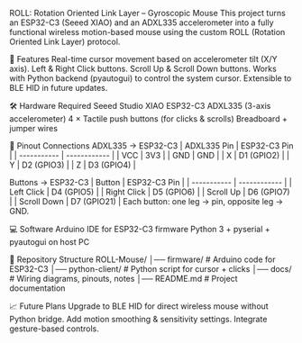 ROLL: Rotation Oriented Link Layer – Gyroscopic Mouse
This project turns an ESP32-C3 (Seeed XIAO) and an ADXL335 accelerometer into a fully functional wireless motion-based mouse using the custom ROLL (Rotation Oriented Link Layer) protocol.


🚀 Features
Real-time cursor movement based on accelerometer tilt (X/Y axis).
Left & Right Click buttons.
Scroll Up & Scroll Down buttons.
Works with Python backend (pyautogui) to control the system cursor.
Extensible to BLE HID in future updates.


🛠️ Hardware Required
Seeed Studio XIAO ESP32-C3
ADXL335 (3-axis accelerometer)
4 × Tactile push buttons (for clicks & scrolls)
Breadboard + jumper wires


📌 Pinout Connections
ADXL335 → ESP32-C3
| ADXL335 Pin | ESP32-C3 Pin |
| ----------- | ------------ |
| VCC         | 3V3          |
| GND         | GND          |
| X           | D1 (GPIO2)   |
| Y           | D2 (GPIO3)   |
| Z           | D3 (GPIO4)   |

Buttons → ESP32-C3
| Button      | ESP32-C3 Pin |
| ----------- | ------------ |
| Left Click  | D4 (GPIO5)   |
| Right Click | D5 (GPIO6)   |
| Scroll Up   | D6 (GPIO7)   |
| Scroll Down | D7 (GPIO21)  |
Each button: one leg → pin, opposite leg → GND.


💻 Software
Arduino IDE for ESP32-C3 firmware
Python 3 + pyserial + pyautogui on host PC

📂 Repository Structure
ROLL-Mouse/
│── firmware/         # Arduino code for ESP32-C3
│── python-client/    # Python script for cursor + clicks
│── docs/             # Wiring diagrams, pinouts, notes
│── README.md         # Project documentation

📈 Future Plans
Upgrade to BLE HID for direct wireless mouse without Python bridge.
Add motion smoothing & sensitivity settings.
Integrate gesture-based controls.
